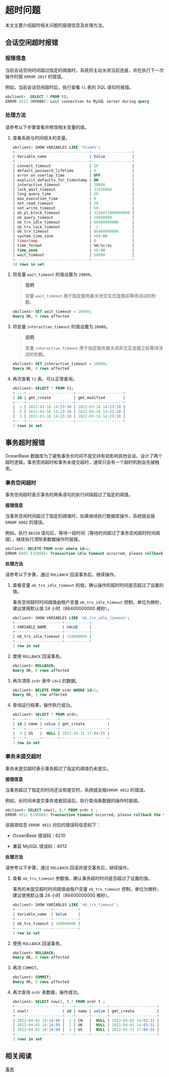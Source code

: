# 超时问题

本文主要介绍超时相关问题的报错信息及处理方法。

## 会话空闲超时报错

### 报错信息

当前会话空闲时间超过指定的阈值时，系统将主动关闭当前连接，并在执行下一次操作时报 `ERROR 2013` 的错误。

例如，当前会话空闲超时后，执行查看 `t1` 表的 SQL 语句时报错。

```sql
obclient>  SELECT * FROM t1;
ERROR 2013 (HY000): Lost connection to MySQL server during query
```

### 处理方法

请参考以下步骤查看并修改相关变量的值。

1. 查看系统与时间相关的变量。

   ```sql
   obclient> SHOW VARIABLES LIKE '%time%';
   +---------------------------------+------------------+
   | Variable_name                   | Value            |
   +---------------------------------+------------------+
   | connect_timeout                 | 10               |
   | default_password_lifetime       | 0                |
   | error_on_overlap_time           | OFF              |
   | explicit_defaults_for_timestamp | ON               |
   | interactive_timeout             | 10000            |
   | lock_wait_timeout               | 31536000         |
   | long_query_time                 | 10               |
   | max_execution_time              | 0                |
   | net_read_timeout                | 30               |
   | net_write_timeout               | 60               |
   | ob_pl_block_timeout             | 3216672000000000 |
   | ob_query_timeout                | 10000000         |
   | ob_trx_idle_timeout             | 86400000000      |
   | ob_trx_lock_timeout             | -1               |
   | ob_trx_timeout                  | 86400000000      |
   | system_time_zone                | +08:00           |
   | timestamp                       | 0                |
   | time_format                     | %H:%i:%s         |
   | time_zone                       | +8:00            |
   | wait_timeout                    | 10000            |
   +---------------------------------+------------------+
   20 rows in set
   ```

2. 将变量 `wait_timeout` 的值设置为 `28800`。

   > **说明**
   >
   > 变量 `wait_timeout` 用于指定服务器关闭交互式连接前等待活动的秒数。

   ```sql
   obclient> SET wait_timeout = 28800;
   Query OK, 0 rows affected
   ```

3. 将变量 `interactive_timeout` 的值设置为 `28800`。

   > **说明**
   >
   > 变量 `interactive_timeout` 用于指定服务器关闭非交互连接之前等待活动的秒数。

   ```sql
   obclient> SET interactive_timeout = 28800;
   Query OK, 0 rows affected
   ```

4. 再次查看 `t1` 表。可以正常查询。

   ```sql
   obclient> SELECT * FROM t1;
   +----+---------------------+---------------------+
   | id | gmt_create          | gmt_modified        |
   +----+---------------------+---------------------+
   |  1 | 2022-03-16 14:23:10 | 2022-03-16 14:23:10 |
   |  2 | 2022-03-16 14:23:10 | 2022-03-16 14:23:10 |
   |  3 | 2022-03-16 14:23:10 | 2022-03-16 14:23:10 |
   +----+---------------------+---------------------+
   3 rows in set
   ```

## 事务超时报错

OceanBase 数据库为了避免事务长时间不提交持有锁影响其他会话，设计了两个超时逻辑，事务空闲超时和事务未提交超时，通常只会有一个超时机制会先被触发。

### 事务空闲超时

事务空闲超时表示事务的两条语句的执行间隔超过了指定的阈值。

**报错信息**

当事务空闲时间超过了指定的阈值时，如果继续执行数据库操作，系统就会报 `ERROR 6002` 的错误。

例如，执行 `BEGIN` 语句后，等待一段时间（等待时间超过了事务空闲超时时间阈值），继续执行清除表数据操作时报错。

```sql
obclient> DELETE FROM ordr where id=2;
ERROR 6002 (25000): Transaction idle timeout occurred, please rollback the transaction, set the variable ob_trx_idle_timeout to a larger value and then restart the transaction
```

**处理方法**

请参考以下步骤，通过 `ROLLBACK` 回滚事务后，继续操作。

1. 查看变量 `ob_trx_idle_timeout` 的值，确认操作的超时时间是否超过了设置的值。

   事务空闲超时时间阈值由租户变量 `ob_trx_idle_timeout` 控制，单位为微秒，建议使用默认值 24 小时（86400000000 微秒）。

   ```sql
   obclient> SHOW VARIABLES LIKE 'ob_trx_idle_timeout';
   +---------------------+-----------+
   | VARIABLE_NAME       | VALUE     |
   +---------------------+-----------+
   | ob_trx_idle_timeout | 120000000 |
   +---------------------+-----------+
   1 row in set
   ```

2. 使用 `ROLLBACK` 回滚事务。

   ```sql
   obclient> ROLLBACK;
   Query OK, 0 rows affected
   ```

3. 再次清除 `ordr` 表中 `id=2` 的数据。

   ```sql
   obclient> DELETE FROM ordr WHERE id=2;
   Query OK, 1 row affected
   ```

4. 查询运行结果，操作执行成功。

   ```sql
   obclient> SELECT * FROM ordr;
   +----+------+-------+---------------------+
   | id | name | value | gmt_create          |
   +----+------+-------+---------------------+
   |  3 | US   |  NULL | 2022-03-31 17:04:55 |
   +----+------+-------+---------------------+
   1 row in set
   ```

### 事务未提交超时

事务未提交超时表示事务超过了指定的阈值仍未提交。

**报错信息**

当事务超过了指定的时间还没有提交时，系统就会报`ERROR 4012` 的错误。

例如，长时间未提交事务或者回滚后，执行查询表数据的操作时报错。

```sql
obclient> SELECT now(), t.* FROM ordr t ;
ERROR 4012 (25000): Transaction timeout occurred, please rollback the transaction, set the variable ob_trx_timeout to a larger value and then restart the transaction
```

该报错信息 `ERROR 4012` 对应的错误码信息如下：

* OceanBase 错误码：6210

* 兼容 MySQL 错误码：4012

**处理方法**

请参考以下步骤，通过 `ROLLBACK` 回滚并提交事务后，继续操作。

1. 查看 `ob_trx_timeout` 参数值，确认事务超时时间是否超过了设置的值。

   事务的未提交超时时间阈值由租户变量 `ob_trx_timeout` 控制，单位为微秒，建议使用默认值 24 小时（86400000000 微秒）。

   ```sql
   obclient> SHOW VARIABLES LIKE 'ob_trx_timeout';
   +----------------+-----------+
   | Variable_name  | Value     |
   +----------------+-----------+
   | ob_trx_timeout | 100000000 |
   +----------------+-----------+
   1 row in set
   ```

2. 使用 `ROLLBACK` 回滚事务。

   ```sql
   obclient> ROLLBACK;
   Query OK, 0 rows affected
   ```

3. 再次 `COMMIT`。

   ```sql
   obclient> COMMIT;
   Query OK, 0 rows affected
   ```

4. 再次查询 `ordr` 表数据，操作成功。

   ```sql
   obclient> SELECT now(), t.* FROM ordr t ;
   +---------------------+----+------+-------+---------------------+
   | now()               | id | name | value | gmt_create          |
   +---------------------+----+------+-------+---------------------+
   | 2022-04-02 14:14:09 |  1 | CN   |  NULL | 2022-04-02 14:03:31 |
   | 2022-04-02 14:14:09 |  2 | UK   |  NULL | 2022-04-02 14:03:31 |
   | 2022-04-02 14:14:09 |  3 | US   |  NULL | 2022-03-31 17:04:55 |
   +---------------------+----+------+-------+---------------------+
   3 rows in set
   ```

## 相关阅读

[事务](../5.transaction.md)
